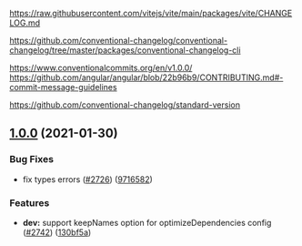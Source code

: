 https://raw.githubusercontent.com/vitejs/vite/main/packages/vite/CHANGELOG.md

https://github.com/conventional-changelog/conventional-changelog/tree/master/packages/conventional-changelog-cli

https://www.conventionalcommits.org/en/v1.0.0/
https://github.com/angular/angular/blob/22b96b9/CONTRIBUTING.md#-commit-message-guidelines

https://github.com/conventional-changelog/standard-version

## [1.0.0](https://github.com/lifaon74/rx-js-light/compare/v1.0.0...v1.0.0) (2021-01-30)

### Bug Fixes

* fix types
  errors ([#2726](https://github.com/vitejs/vite/issues/2726)) ([9716582](https://github.com/vitejs/vite/commit/97165828ecbcea867e927c62033002359d83a0db))

### Features

* **dev:** support keepNames option for optimizeDependencies
  config ([#2742](https://github.com/vitejs/vite/issues/2742)) ([130bf5a](https://github.com/vitejs/vite/commit/130bf5a03af2733dff9a34ef74450740d7cdb991))


